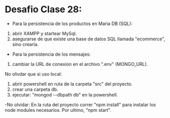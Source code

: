 # Desafio Clase 28:
- Para la persistencia de los productos en Maria DB (SQL):
1) abrir XAMPP y startear MySql.
2) asegurarse de que existe una base de datos SQL llamada "ecommerce", sino crearla.

- Para la persistencia de los mensajes:
1) cambiar la URL de conexion en el archivo ".env" (MONGO_URL).

No olivdar que si uso local:
1) abrir powershell en ruta de la carpeta "src" del proyecto.
2) crear una carpeta db.
3) ejecutar: "mongod --dbpath db" en la powershell.

-No olvidar:
En la ruta del proyecto correr "npm install" para instalar los node modules necesarios.
Por ultimo, "npm start".